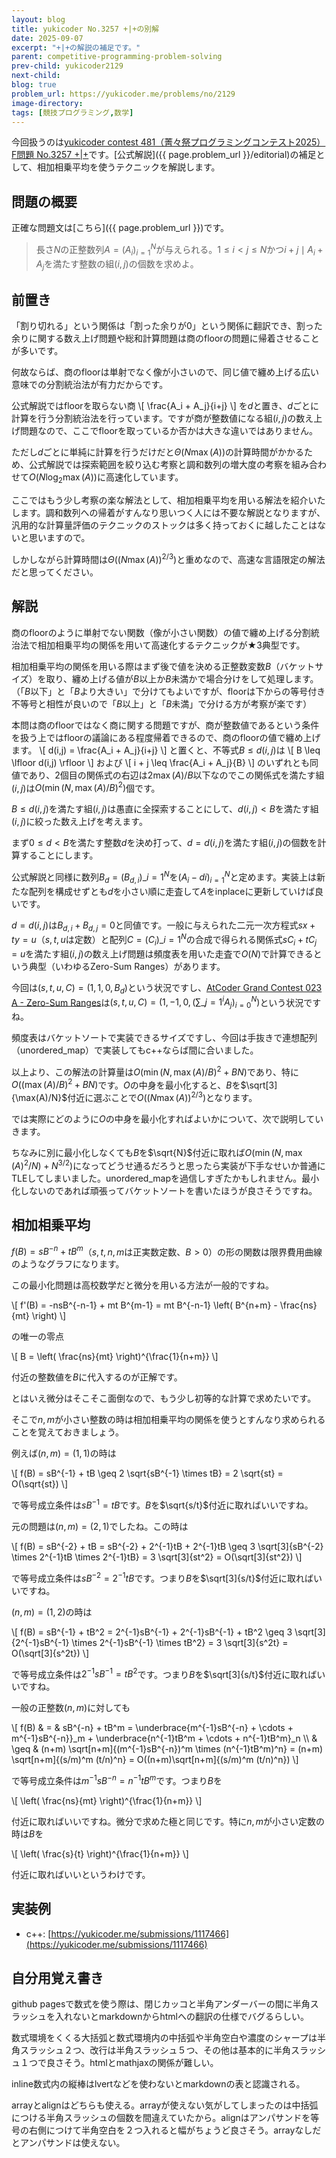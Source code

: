 ```yaml
---
layout: blog
title: yukicoder No.3257 +|+の別解
date: 2025-09-07
excerpt: "+|+の解説の補足です。"
parent: competitive-programming-problem-solving
prev-child: yukicoder2129
next-child: 
blog: true
problem_url: https://yukicoder.me/problems/no/2129
image-directory: 
tags: [競技プログラミング,数学]
---
```


今回扱うのは<a href="{{ page.problem_url }}">yukicoder contest 481（菁々祭プログラミングコンテスト2025）F問題 No.3257 +|+</a>です。[公式解説]({{ page.problem_url }}/editorial)の補足として、相加相乗平均を使うテクニックを解説します。


## 問題の概要

正確な問題文は[こちら]({{ page.problem_url }})です。

> 長さ$N$の正整数列$A = (A_i)_{i=1}^{N}$が与えられる。$1 \leq i < j \leq N$かつ$i+j \mid A_i + A_j$を満たす整数の組$(i,j)$の個数を求めよ。


## 前置き

「割り切れる」という関係は「割った余りが$0$」という関係に翻訳でき、割った余りに関する数え上げ問題や総和計算問題は商のfloorの問題に帰着させることが多いです。

何故ならば、商のfloorは単射でなく像が小さいので、同じ値で纏め上げる広い意味での分割統治法が有力だからです。

公式解説ではfloorを取らない商
\\[
\frac{A_i + A_j}{i+j}
\\]
を$d$と置き、$d$ごとに計算を行う分割統治法を行っています。ですが商が整数値になる組$(i,j)$の数え上げ問題なので、ここでfloorを取っているか否かは大きな違いではありません。

ただし$d$ごとに単純に計算を行うだけだと$\Theta(N \max(A))$の計算時間がかかるため、公式解説では探索範囲を絞り込む考察と調和数列の増大度の考察を組み合わせて$O(N \log_2 \max(A))$に高速化しています。

ここではもう少し考察の楽な解法として、相加相乗平均を用いる解法を紹介いたします。調和数列への帰着がすんなり思いつく人には不要な解説となりますが、汎用的な計算量評価のテクニックのストックは多く持っておくに越したことはないと思いますので。

しかしながら計算時間は$\Theta((N \max(A))^{2/3})$と重めなので、高速な言語限定の解法だと思ってください。


## 解説

商のfloorのように単射でない関数（像が小さい関数）の値で纏め上げる分割統治法で相加相乗平均の関係を用いて高速化するテクニックが★3典型です。

相加相乗平均の関係を用いる際はまず後で値を決める正整数変数$B$（バケットサイズ）を取り、纏め上げる値が$B$以上か$B$未満かで場合分けをして処理します。（「$B$以下」と「$B$より大きい」で分けてもよいですが、floorは下からの等号付き不等号と相性が良いので「$B$以上」と「$B$未満」で分ける方が考察が楽です）

本問は商のfloorではなく商に関する問題ですが、商が整数値であるという条件を扱う上ではfloorの議論にある程度帰着できるので、商のfloorの値で纏め上げます。
\\[
d(i,j) = \frac{A_i + A_j}{i+j}
\\]
と置くと、不等式$B \leq d(i,j)$は
\\[
B \leq \lfloor d(i,j) \rfloor
\\]
および
\\[
i + j \leq \frac{A_i + A_j}{B}
\\]
のいずれとも同値であり、2個目の関係式の右辺は$2 \max(A)/B$以下なのでこの関係式を満たす組$(i,j)$は$O(\min(N,\max(A)/B)^2)$個です。

$B \leq d(i,j)$を満たす組$(i,j)$は愚直に全探索することにして、$d(i,j) < B$を満たす組$(i,j)$に絞った数え上げを考えます。

まず$0 \leq d < B$を満たす整数$d$を決め打って、$d = d(i,j)$を満たす組$(i,j)$の個数を計算することにします。

公式解説と同様に数列$B_d = (B_{d,i})\_{i=1}^{N}$を$(A_i-di)_{i=1}^{N}$と定めます。実装上は新たな配列を構成せずとも$d$を小さい順に走査して$A$をinplaceに更新していけば良いです。

$d = d(i,j)$は$B_{d,i} + B_{d,j} = 0$と同値です。一般に与えられた二元一次方程式$sx+ty=u$（$s,t,u$は定数）と配列$C = (C_i)\_{i=1}^{N}$の合成で得られる関係式$sC_i + tC_j = u$を満たす組$(i,j)$の数え上げ問題は頻度表を用いた走査で$O(N)$で計算できるという典型（いわゆるZero-Sum Ranges）があります。

今回は$(s,t,u,C) = (1,1,0,B_d)$という状況ですし、[AtCoder Grand Contest 023 A - Zero-Sum Ranges](https://atcoder.jp/contests/agc023/tasks/agc023_a)は$(s,t,u,C) = (1,-1,0,(\sum\_{j=1}^{i} A_j)_{i=0}^{N})$という状況ですね。

頻度表はバケットソートで実装できるサイズですし、今回は手抜きで連想配列（unordered_map）で実装してもc++ならば間に合いました。

以上より、この解法の計算量は$O(\min(N,\max(A)/B)^2+BN)$であり、特に$O((\max(A)/B)^2+BN)$です。$O$の中身を最小化すると、$B$を$\sqrt[3]{\max(A)/N}$付近に選ぶことで$O((N \max(A))^{2/3})$となります。

では実際にどのように$O$の中身を最小化すればよいかについて、次で説明していきます。

ちなみに別に最小化しなくても$B$を$\sqrt{N}$付近に取れば$O(\min(N,\max(A)^2/N)+N^{3/2})$になってどうせ通るだろうと思ったら実装が下手なせいか普通にTLEしてしまいました。unordered_mapを過信しすぎたかもしれません。最小化しないのであれば頑張ってバケットソートを書いたほうが良さそうですね。


## 相加相乗平均

$f(B) = sB^{-n} + tB^m$（$s,t,n,m$は正実数定数、$B > 0$）の形の関数は限界費用曲線のようなグラフになります。

この最小化問題は高校数学だと微分を用いる方法が一般的ですね。

\\[
f'(B) = -nsB^{-n-1} + mt B^{m-1} = mt B^{-n-1} \left( B^{n+m} - \frac{ns}{mt} \right)
\\]

の唯一の零点

\\[
B = \left( \frac{ns}{mt} \right)^{\frac{1}{n+m}}
\\]

付近の整数値を$B$に代入するのが正解です。

とはいえ微分はそこそこ面倒なので、もう少し初等的な計算で求めたいです。

そこで$n,m$が小さい整数の時は相加相乗平均の関係を使うとすんなり求められることを覚えておきましょう。

例えば$(n,m)=(1,1)$の時は

\\[
f(B) = sB^{-1} + tB \geq 2 \sqrt{sB^{-1} \times tB} = 2 \sqrt{st} = O(\sqrt{st})
\\]

で等号成立条件は$sB^{-1} = tB$です。$B$を$\sqrt{s/t}$付近に取ればいいですね。

元の問題は$(n,m) = (2,1)$でしたね。この時は

\\[
f(B) = sB^{-2} + tB = sB^{-2} + 2^{-1}tB + 2^{-1}tB \geq 3 \sqrt[3]{sB^{-2} \times 2^{-1}tB \times 2^{-1}tB} = 3 \sqrt[3]{st^2} = O(\sqrt[3]{st^2})
\\]

で等号成立条件は$sB^{-2} = 2^{-1}tB$です。つまり$B$を$\sqrt[3]{s/t}$付近に取ればいいですね。

$(n,m) = (1,2)$の時は

\\[
f(B) = sB^{-1} + tB^2 = 2^{-1}sB^{-1} + 2^{-1}sB^{-1} + tB^2 \geq 3 \sqrt[3]{2^{-1}sB^{-1} \times 2^{-1}sB^{-1} \times tB^2} = 3 \sqrt[3]{s^2t} = O(\sqrt[3]{s^2t})
\\]

で等号成立条件は$2^{-1}sB^{-1} = tB^2$です。つまり$B$を$\sqrt[3]{s/t}$付近に取ればいいですね。

一般の正整数$(n,m)$に対しても

\\[
f(B) & = & sB^{-n} + tB^m = \underbrace{m^{-1}sB^{-n} + \cdots + m^{-1}sB^{-n}}_m + \underbrace{n^{-1}tB^m + \cdots + n^{-1}tB^m}_n \\\\
& \geq & (n+m) \sqrt[n+m]{(m^{-1}sB^{-n})^m \times (n^{-1}tB^m)^n} = (n+m) \sqrt[n+m]{(s/m)^m (t/n)^n} = O((n+m)\sqrt[n+m]{(s/m)^m (t/n)^n})
\\]

で等号成立条件は$m^{-1}sB^{-n} = n^{-1}tB^m$です。つまり$B$を


\\[
\left( \frac{ns}{mt} \right)^{\frac{1}{n+m}}
\\]

付近に取ればいいですね。微分で求めた極と同じです。特に$n,m$が小さい定数の時は$B$を

\\[
\left( \frac{s}{t} \right)^{\frac{1}{n+m}}
\\]

付近に取ればいいというわけです。



## 実装例

- c++: [https://yukicoder.me/submissions/1117466](https://yukicoder.me/submissions/1117466)


## 自分用覚え書き

github pagesで数式を使う際は、閉じカッコと半角アンダーバーの間に半角スラッシュを入れないとmarkdownからhtmlへの翻訳の仕様でバグるらしい。

数式環境をくくる大括弧と数式環境内の中括弧や半角空白や濃度のシャープは半角スラッシュ２つ、改行は半角スラッシュ５つ、その他は基本的に半角スラッシュ１つで良さそう。htmlとmathjaxの関係が難しい。

inline数式内の縦棒はlvertなどを使わないとmarkdownの表と認識される。

arrayとalignはどちらも使える。arrayが使えない気がしてしまったのは中括弧につける半角スラッシュの個数を間違えていたから。alignはアンパサンドを等号の右側につけて半角空白を２つ入れると幅がちょうど良さそう。arrayなしだとアンパサンドは使えない。
